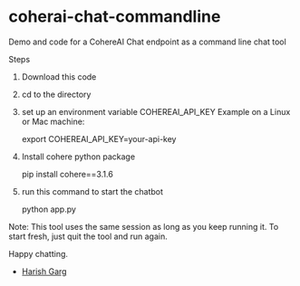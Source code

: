 # coherai-chat-commandline

Demo and code for a CohereAI Chat endpoint as a command line chat tool

Steps

1. Download this code

2. cd to the directory

3. set up an environment variable COHEREAI_API_KEY
    Example on a Linux or Mac machine:

    export COHEREAI_API_KEY=your-api-key

4. Install cohere python package

    pip install cohere==3.1.6

5. run this command to start the chatbot

     python app.py


Note: This tool uses the same session as long as you keep running it. To start fresh, just quit the tool and run again.

Happy chatting.

- [Harish Garg](https://harishgarg.com)
